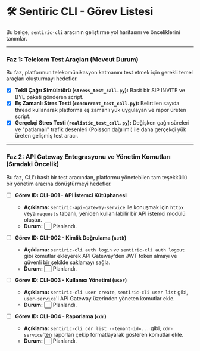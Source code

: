 # 🛠️ Sentiric CLI - Görev Listesi

Bu belge, `sentiric-cli` aracının geliştirme yol haritasını ve önceliklerini tanımlar.

---

### Faz 1: Telekom Test Araçları (Mevcut Durum)

Bu faz, platformun telekomünikasyon katmanını test etmek için gerekli temel araçları oluşturmayı hedefler.

-   [x] **Tekli Çağrı Simülatörü (`stress_test_call.py`):** Basit bir SIP INVITE ve BYE paketi gönderen script.
-   [x] **Eş Zamanlı Stres Testi (`concurrent_test_call.py`):** Belirtilen sayıda thread kullanarak platforma eş zamanlı yük uygulayan ve rapor üreten script.
-   [x] **Gerçekçi Stres Testi (`realistic_test_call.py`):** Değişken çağrı süreleri ve "patlamalı" trafik desenleri (Poisson dağılımı) ile daha gerçekçi yük üreten gelişmiş test aracı.

---

### Faz 2: API Gateway Entegrasyonu ve Yönetim Komutları (Sıradaki Öncelik)

Bu faz, CLI'ı basit bir test aracından, platformu yönetebilen tam teşekküllü bir yönetim aracına dönüştürmeyi hedefler.

-   [ ] **Görev ID: CLI-001 - API İstemci Kütüphanesi**
    -   **Açıklama:** `sentiric-api-gateway-service` ile konuşmak için `httpx` veya `requests` tabanlı, yeniden kullanılabilir bir API istemci modülü oluştur.
    -   **Durum:** ⬜ Planlandı.

-   [ ] **Görev ID: CLI-002 - Kimlik Doğrulama (`auth`)**
    -   **Açıklama:** `sentiric-cli auth login` ve `sentiric-cli auth logout` gibi komutlar ekleyerek API Gateway'den JWT token almayı ve güvenli bir şekilde saklamayı sağla.
    -   **Durum:** ⬜ Planlandı.

-   [ ] **Görev ID: CLI-003 - Kullanıcı Yönetimi (`user`)**
    -   **Açıklama:** `sentiric-cli user create`, `sentiric-cli user list` gibi, `user-service`'i API Gateway üzerinden yöneten komutlar ekle.
    -   **Durum:** ⬜ Planlandı.

-   [ ] **Görev ID: CLI-004 - Raporlama (`cdr`)**
    -   **Açıklama:** `sentiric-cli cdr list --tenant-id=...` gibi, `cdr-service`'ten raporları çekip formatlayarak gösteren komutlar ekle.
    -   **Durum:** ⬜ Planlandı.